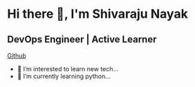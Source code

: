 # Hi there 👋, I'm Shivaraju Nayak

## DevOps Engineer | Active Learner




[Github](https://github.com/Shivarajunayak)
- 👀 I’m interested to learn new tech...
- 🌱 I’m currently learning python...

<!---
Shivarajunayak/Shivarajunayak is a ✨ special ✨ repository because its `README.md` (this file) appears on your GitHub profile.
You can click the Preview link to take a look at your changes.
--->
